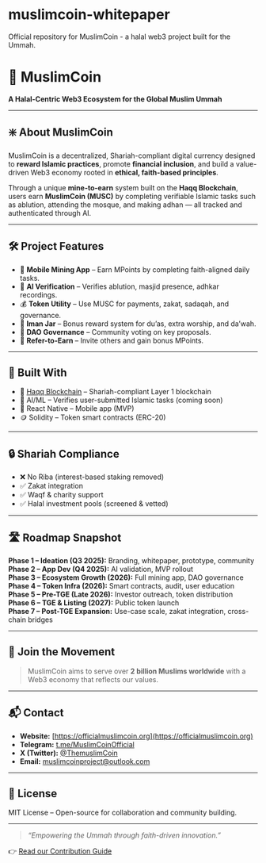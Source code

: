 # muslimcoin-whitepaper
Official repository for MuslimCoin - a halal web3 project built for the Ummah. 
# 🕌 MuslimCoin

**A Halal-Centric Web3 Ecosystem for the Global Muslim Ummah**

---

## ❇️ About MuslimCoin

MuslimCoin is a decentralized, Shariah-compliant digital currency designed to **reward Islamic practices**, promote **financial inclusion**, and build a value-driven Web3 economy rooted in **ethical, faith-based principles**.

Through a unique **mine-to-earn** system built on the **Haqq Blockchain**, users earn **MuslimCoin (MUSC)** by completing verifiable Islamic tasks such as ablution, attending the mosque, and making adhan — all tracked and authenticated through AI.

---

## 🛠️ Project Features

- 📱 **Mobile Mining App** – Earn MPoints by completing faith-aligned daily tasks.
- 🤖 **AI Verification** – Verifies ablution, masjid presence, adhkar recordings.
- 💰 **Token Utility** – Use MUSC for payments, zakat, sadaqah, and governance.
- 🎁 **Iman Jar** – Bonus reward system for du’as, extra worship, and da’wah.
- 🌙 **DAO Governance** – Community voting on key proposals.
- 📢 **Refer-to-Earn** – Invite others and gain bonus MPoints.

---

## 🧩 Built With

- 🔗 [Haqq Blockchain](https://haqq.network) – Shariah-compliant Layer 1 blockchain
- 🧠 AI/ML – Verifies user-submitted Islamic tasks (coming soon)
- 📱 React Native – Mobile app (MVP)
- 🪙 Solidity – Token smart contracts (ERC-20)

---

## 🔒 Shariah Compliance

- ❌ No Riba (interest-based staking removed)
- ✅ Zakat integration
- ✅ Waqf & charity support
- ✅ Halal investment pools (screened & vetted)

---

## 🛣️ Roadmap Snapshot

**Phase 1 – Ideation (Q3 2025):** Branding, whitepaper, prototype, community  
**Phase 2 – App Dev (Q4 2025):** AI validation, MVP rollout  
**Phase 3 – Ecosystem Growth (2026):** Full mining app, DAO governance  
**Phase 4 – Token Infra (2026):** Smart contracts, audit, user education  
**Phase 5 – Pre-TGE (Late 2026):** Investor outreach, token distribution  
**Phase 6 – TGE & Listing (2027):** Public token launch  
**Phase 7 – Post-TGE Expansion:** Use-case scale, zakat integration, cross-chain bridges

---

## 🤝 Join the Movement

> MuslimCoin aims to serve over **2 billion Muslims worldwide** with a Web3 economy that reflects our values.

---

## 📬 Contact

- **Website:** [https://officialmuslimcoin.org](https://officialmuslimcoin.org)
- **Telegram:** [t.me/MuslimCoinOfficial](https://t.me/MuslimCoinOfficial)
- **X (Twitter):** [@ThemuslimCoin](https://twitter.com/MuslimCoinApp)
- **Email:** muslimcoinproject@outlook.com

---

## 📜 License

MIT License – Open-source for collaboration and community building.

---

> _“Empowering the Ummah through faith-driven innovation.”_

👉 [Read our Contribution Guide](CONTRIBUTING.md)